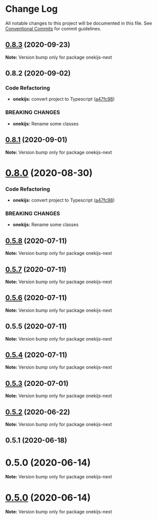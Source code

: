 # Change Log

All notable changes to this project will be documented in this file.
See [Conventional Commits](https://conventionalcommits.org) for commit guidelines.

## [0.8.3](https://github.com/oneki/onekijs/compare/v0.8.1...v0.8.3) (2020-09-23)

**Note:** Version bump only for package onekijs-next





## 0.8.2 (2020-09-02)


### Code Refactoring

* **onekijs:** convert project to Typescript ([a47fc98](https://github.com/oneki/onekijs/commit/a47fc9815fbb51271c12505a65cd8b38a1ab04e3))


### BREAKING CHANGES

* **onekijs:** Rename some classes





## [0.8.1](https://github.com/oneki/onekijs/compare/v0.8.0...v0.8.1) (2020-09-01)

**Note:** Version bump only for package onekijs-next





# [0.8.0](https://github.com/oneki/onekijs/compare/v0.5.0...v0.8.0) (2020-08-30)


### Code Refactoring

* **onekijs:** convert project to Typescript ([a47fc98](https://github.com/oneki/onekijs/commit/a47fc9815fbb51271c12505a65cd8b38a1ab04e3))


### BREAKING CHANGES

* **onekijs:** Rename some classes





## [0.5.8](https://github.com/oneki/onekijs/compare/onekijs-next@0.5.7...onekijs-next@0.5.8) (2020-07-11)

**Note:** Version bump only for package onekijs-next





## [0.5.7](https://github.com/oneki/onekijs/compare/onekijs-next@0.5.6...onekijs-next@0.5.7) (2020-07-11)

**Note:** Version bump only for package onekijs-next





## [0.5.6](https://github.com/oneki/onekijs/compare/onekijs-next@0.5.5...onekijs-next@0.5.6) (2020-07-11)

**Note:** Version bump only for package onekijs-next





## 0.5.5 (2020-07-11)

**Note:** Version bump only for package onekijs-next





## [0.5.4](https://github.com/oneki/onekijs/compare/onekijs-next@0.5.3...onekijs-next@0.5.4) (2020-07-11)

**Note:** Version bump only for package onekijs-next





## [0.5.3](https://github.com/oneki/onekijs/compare/onekijs-next@0.5.2...onekijs-next@0.5.3) (2020-07-01)

**Note:** Version bump only for package onekijs-next





## [0.5.2](https://github.com/oneki/onekijs/compare/onekijs-next@0.5.1...onekijs-next@0.5.2) (2020-06-22)

**Note:** Version bump only for package onekijs-next





## 0.5.1 (2020-06-18)



# 0.5.0 (2020-06-14)

**Note:** Version bump only for package onekijs-next





# [0.5.0](https://github.com/oneki/onekijs/compare/v0.4.1...v0.5.0) (2020-06-14)

**Note:** Version bump only for package onekijs-next
